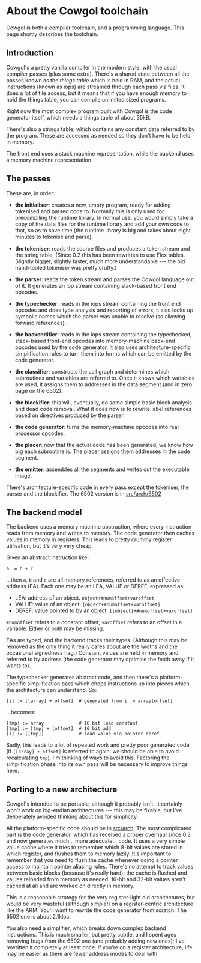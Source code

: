 About the Cowgol toolchain
==========================

Cowgol is both a compiler toolchain, and a programming language. This page
shortly describes the toolchain.

## Introduction

Cowgol's a pretty vanilla compiler in the modern style, with the usual
compiler passes (plus some extra). There's a shared state between all the
passes known as the *things table* which is held in RAM, and the actual
instructions (known as iops) are streamed through each pass via files. It
does a lot of file access, but it means that if you have enough memory to
hold the things table, you can compile unlimited sized programs.

Right now the most complex program built with Cowgol is the code generator
itself, which needs a things table of about 35kB.

There's also a strings table, which contains any constant data referred to by
the program. These are accessed as needed so they don't have to be held in
memory.

The front end uses a stack machine representation, while the backend uses a
memory machine representation.

## The passes

These are, in order:

- **the initialiser**: creates a new, empty program, ready for adding
tokenised and parsed code to. Normally this is only used for precompiling the
runtime library. In normal use, you would simply take a copy of the data
files for the runtime library and add your own code to that, so as to save
time (the runtime library is big and takes about eight minutes to tokenise
and parse).

- **the tokeniser**: reads the source files and produces a token stream and
the string table. (Since 0.2 this has been rewritten to use Flex tables.
Slightly bigger, slightly faster, much more understandable --- the old
hand-tooled tokeniser was pretty crufty.)

- **the parser**: reads the token stream and parses the Cowgol language out
of it. It generates an iop stream containing stack-based front end opcodes.

- **the typechecker**: reads in the iops stream containing the front end
opcodes and does type analysis and reporting of errors; it also looks up
symbolic names which the parser was unable to resolve (so allowing forward
references).

- **the backendifier**: reads in the iops stream containing the typechecked,
stack-based front-end opcodes into memory-machine back-end opcodes used by
the code generator. It also uses architecture-specific simplification rules
to turn them into forms which can be emitted by the code generator.

- **the classifier**: constructs the call graph and determines which
subroutines and variables are referred to. Once it knows which variables are
used, it assigns them to addresses in the data segment (and in zero page on
the 6502).

- **the blockifier**: this will, eventually, do some simple basic block
analysis and dead code removal. What it does now is to rewrite label
references based on directives produced by the parser.

- **the code generator**: turns the memory-machine opcodes into real
processor opcodes.

- **the placer**: now that the actual code has been generated, we know how
big each subroutine is. The placer assigns them addresses in the code
segment.

- **the emitter**: assembles all the segments and writes out the executable
image.

There's architecture-specific code in every pass except the tokeniser, the
parser and the blockifier. The 6502 version is in
[src/arch/6502](https://github.com/davidgiven/cowgol/tree/master/src/arch/6502)

## The backend model

The backend uses a memory machine abstraction, where every instruction reads
from memory and writes to memory. The code generator then caches values in
memory in registers. This leads to pretty crummy register utilisation, but
it's very very cheap.

Given an abstract instruction like:

```
a := b + c
```

...then `a`, `b` and `c` are all memory references, referred to as an
effective address (EA). Each one may be an LEA, VALUE or DEREF, expressed as:

- LEA: address of an object. `object+#numoffset+varoffset`
- VALUE: value of an object. `[object+#numoffset+varoffset]`
- DEREF: value pointed to by an object. `[[object]+#numoffset+varoffset]`

`#numoffset` refers to a constant offset; `varoffset` refers to an offset in a
variable. Either or both may be missing.

EAs are typed, and the backend tracks their types. (Although this may be
removed as the only thing it really cares about are the widths and the
occasional signedness flag.) Constant values are held in memory and referred
to by address (the code generator may optimise the fetch away if it wants
to).

The typechecker generates abstract code, and then there's a platform-specific
simplification pass which chops instructions up into pieces which the
architecture can understand. So:

```
[i] := [[array] + offset]  # generated from i := array[offset]
```

...becomes:

```
[tmp] := array             # 16 bit load constant
[tmp] := [tmp] + [offset]  # 16 bit add
[i] := [[tmp]]             # load value via pointer deref
```

Sadly, this leads to a lot of repeated work and pretty poor generated code
(if `[[array] + offset]` is referred to again, we should be able to avoid
recalculating `tmp`). I'm thinking of ways to avoid this. Factoring the
simplification phase into its own pass will be necessary to improve things
here.

## Porting to a new architecture

Cowgol's intended to be portable, although it probably isn't. It certainly
won't work on big-endian architectures --- this may be fixable, but I've
deliberately avoided thinking about this for simplicity.

All the platform-specific code should be in
[src/arch](https://github.com/davidgiven/cowgol/tree/master/src/arch).
The most complicated part is the code generator, which has received a proper
overhaul since 0.3 and now generates much... more adequate... code. It uses a
very simple value cache where it tries to remember which 8-bit values are
stored in which register, and flushes them to memory lazily. It's important
to remember that you need to flush the cache whenever doing a pointer access
to maintain pointer aliasing rules. There's no attempt to track values
between basic blocks (because it's really hard); the cache is flushed and
values reloaded from memory as needed. 16-bit and 32-bit values aren't cached
at all and are worked on directly in memory.

This is a reasonable strategy for the very register-light old architectures,
but would be very wasteful (although simple!) on a register-centric
architecture like the ARM. You'll want to rewrite the code generator from
scratch. The 6502 one is about 2.1kloc.

You also need a simplifier, which breaks down complex backend instructions.
This is much smaller, but pretty subtle, and I spent ages removing bugs from
the 6502 one (and probably adding new ones); I've rewritten it completely at
least once. If you're on a register architecture, life may be easier as there
are fewer address modes to deal with.
